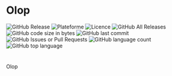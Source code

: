 # Olop
![GitHub Release](https://img.shields.io/github/v/release/SuperAtraction/olop?include_prereleases&display_name=release&logo=github&label=Last%20release&cacheSeconds=180)
![Plateforme](https://img.shields.io/badge/platform-Qt-blue.svg?label=Using&cacheSeconds=6000)
![Licence](https://img.shields.io/badge/license-MIT-green.svg?label=license&cacheSeconds=6000)
![GitHub All Releases](https://img.shields.io/github/downloads/superatraction/olop/total?label=Downloads%20numbers&cacheSeconds=180)
![GitHub code size in bytes](https://img.shields.io/github/languages/code-size/superatraction/olop?label=Code%20size&cacheSeconds=600)
![GitHub last commit](https://img.shields.io/github/last-commit/superatraction/olop?label=Last%20nighly%20build&cacheSeconds=120)
![GitHub Issues or Pull Requests](https://img.shields.io/github/issues/superatraction/olop?logo=github&label=Number%20of%20issues&cacheSeconds=300)
![GitHub language count](https://img.shields.io/github/languages/count/superatraction/olop?logo=github&label=Number%20of%20languages&cacheSeconds=600)
![GitHub top language](https://img.shields.io/github/languages/top/superatraction/olop?logo=c%2B%2B&cacheSeconds=6000)
#
Olop
